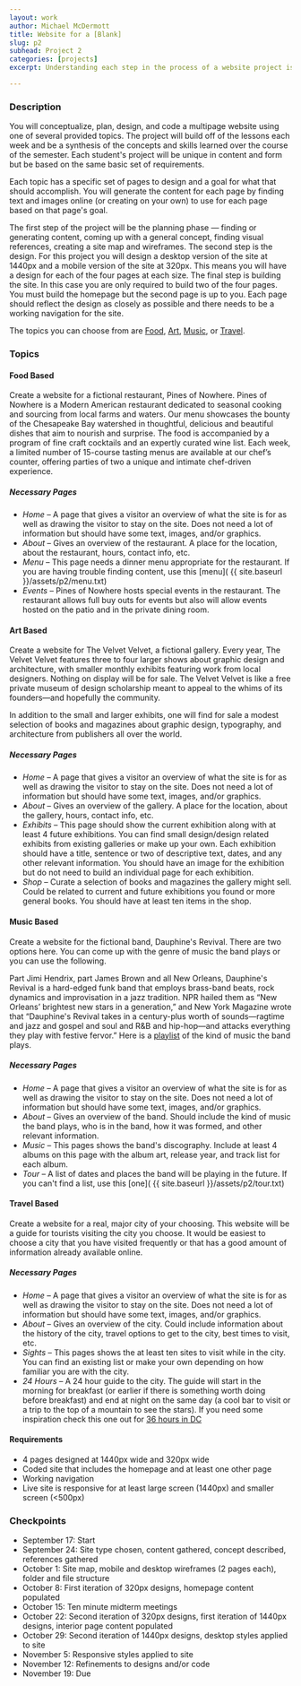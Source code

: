 ```yaml
---
layout: work
author: Michael McDermott
title: Website for a [Blank]
slug: p2
subhead: Project 2
categories: [projects]
excerpt: Understanding each step in the process of a website project is important no matter what role you take in that process. Understanding how a website is planned and conceptualized or how a website is build can help the design. Understanding the concepts and principles that went into the design can help how a site is built. This project puts you in each role of the process, from the initial idea to the final build.

---
```


### Description
You will conceptualize, plan, design, and code a multipage website using one of several provided topics. The project will build off of the lessons each week and be a synthesis of the concepts and skills learned over the course of the semester. Each student's project will be unique in content and form but be based on the same basic set of requirements.

Each topic has a specific set of pages to design and a goal for what that should accomplish. You will generate the content for each page by finding text and images online (or creating on your own) to use for each page based on that page's goal.

The first step of the project will be the planning phase &mdash; finding or generating content, coming up with a general concept, finding visual references, creating a site map and wireframes. The second step is the design. For this project you will design a desktop version of the site at 1440px and a mobile version of the site at 320px. This means you will have a design for each of the four pages at each size. The final step is building the site. In this case you are only required to build two of the four pages. You must build the homepage but the second page is up to you. Each page should reflect the design as closely as possible and there needs to be a working navigation for the site.

The topics you can choose from are <a href="#food">Food</a>, <a href="#art">Art</a>, <a href="#music">Music</a>, or <a href="#travel">Travel</a>.

### Topics
#### <span id="food">Food Based</span>
Create a website for a fictional restaurant, Pines of Nowhere. Pines of Nowhere is a Modern American restaurant dedicated to seasonal cooking and sourcing from local farms and waters. Our menu showcases the bounty of the Chesapeake Bay watershed in thoughtful, delicious and beautiful dishes that aim to nourish and surprise. The food is accompanied by a program of fine craft cocktails and an expertly curated wine list. Each week, a limited number of 15-course tasting menus are available at our chef’s counter, offering parties of two a unique and intimate chef-driven experience.

##### Necessary Pages
* _Home_ &ndash; A page that gives a visitor an overview of what the site is for as well as drawing the visitor to stay on the site. Does not need a lot of information but should have some text, images, and/or graphics.
* _About_ &ndash; Gives an overview of the restaurant. A place for the location, about the restaurant, hours, contact info, etc.
* _Menu_ &ndash; This page needs a dinner menu appropriate for the restaurant. If you are having trouble finding content, use this [menu]( {{ site.baseurl }}/assets/p2/menu.txt)
* _Events_ &ndash; Pines of Nowhere hosts special events in the restaurant. The restaurant allows full buy outs for events but also will allow events hosted on the patio and in the private dining room.

#### <span id="art">Art Based</span>
Create a website for The Velvet Velvet, a fictional gallery. Every year, The Velvet Velvet features three to four larger shows about graphic design and architecture, with smaller monthly exhibits featuring work from local designers. Nothing on display will be for sale. The Velvet Velvet is like a free private museum of design scholarship meant to appeal to the whims of its founders—and hopefully the community.

In addition to the small and larger exhibits, one will find for sale a modest selection of books and magazines about graphic design, typography, and architecture from publishers all over the world.

##### Necessary Pages
* _Home_ &ndash; A page that gives a visitor an overview of what the site is for as well as drawing the visitor to stay on the site. Does not need a lot of information but should have some text, images, and/or graphics.
* _About_ &ndash; Gives an overview of the gallery. A place for the location, about the gallery, hours, contact info, etc.
* _Exhibits_ &ndash; This page should show the current exhibition along with at least 4 future exhibitions. You can find small design/design related exhibits from existing galleries or make up your own. Each exhibition should have a title, sentence or two of descriptive text, dates, and any other relevant information. You should have an image for the exhibition but do not need to build an individual page for each exhibition.
* _Shop_ &ndash; Curate a selection of books and magazines the gallery might sell. Could be related to current and future exhibitions you found or more general books. You should have at least ten items in the shop.

#### <span id="music">Music Based</span>
Create a website for the fictional band, Dauphine's Revival. There are two options here. You can come up with the genre of music the band plays or you can use the following.

Part Jimi Hendrix, part James Brown and all New Orleans, Dauphine's Revival is a hard-edged funk band that employs brass-band beats, rock dynamics and improvisation in a jazz tradition. NPR hailed them as “New Orleans’ brightest new stars in a generation,” and New York Magazine wrote that “Dauphine's Revival takes in a century-plus worth of sounds—ragtime and jazz and gospel and soul and R&B and hip-hop—and attacks everything they play with festive fervor.” Here is a [playlist](https://open.spotify.com/playlist/0QWli5D7u30kIWANKYNhgQ?si=arNZCl6TTumTaGWysJ_pcg) of the kind of music the band plays.

##### Necessary Pages
* _Home_ &ndash; A page that gives a visitor an overview of what the site is for as well as drawing the visitor to stay on the site. Does not need a lot of information but should have some text, images, and/or graphics.
* _About_ &ndash; Gives an overview of the band. Should include the kind of music the band plays, who is in the band, how it was formed, and other relevant information.
* _Music_ &ndash; This pages shows the band's discography. Include at least 4 albums on this page with the album art, release year, and track list for each album.
* _Tour_ &ndash; A list of dates and places the band will be playing in the future. If you can't find a list, use this [one]( {{ site.baseurl }}/assets/p2/tour.txt)

#### <span id="place">Travel Based</span>
Create a website for a real, major city of your choosing. This website will be a guide for tourists visiting the city you choose. It would be easiest to choose a city that you have visited frequently or that has a good amount of information already available online.

##### Necessary Pages
* _Home_ &ndash; A page that gives a visitor an overview of what the site is for as well as drawing the visitor to stay on the site. Does not need a lot of information but should have some text, images, and/or graphics.
* _About_ &ndash; Gives an overview of the city. Could include information about the history of the city, travel options to get to the city, best times to visit, etc.
* _Sights_ &ndash; This pages shows the at least ten sites to visit while in the city. You can find an existing list or make your own depending on how familiar you are with the city.
* _24 Hours_ &ndash; A 24 hour guide to the city. The guide will start in the morning for breakfast (or earlier if there is something worth doing before breakfast) and end at night on the same day (a cool bar to visit or a trip to the top of a mountain to see the stars). If you need some inspiration check this one out for [36 hours in DC](https://www.nytimes.com/interactive/2018/01/18/travel/what-to-do-36-hours-in-washington-dc.html)

#### Requirements

* 4 pages designed at 1440px wide and 320px wide
* Coded site that includes the homepage and at least one other page
* Working navigation
* Live site is responsive for at least large screen (1440px) and smaller screen (<500px)

### Checkpoints
* September 17: Start
* September 24: Site type chosen, content gathered, concept described, references gathered
* October 1: Site map, mobile and desktop wireframes (2 pages each), folder and file structure
* October 8: First iteration of 320px designs, homepage content populated
* October 15: Ten minute midterm meetings
* October 22: Second iteration of 320px designs, first iteration of 1440px designs, interior page content populated
* October 29: Second iteration of 1440px designs, desktop styles applied to site
* November 5: Responsive styles applied to site
* November 12: Refinements to designs and/or code
* November 19: Due
